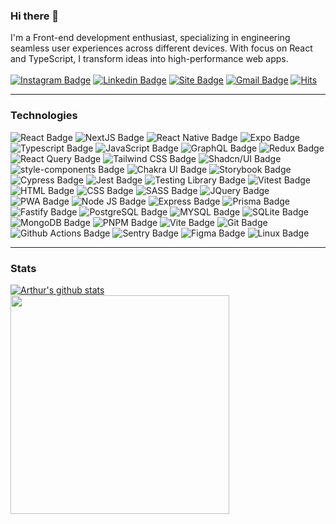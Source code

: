
### Hi there 👋 

I'm a Front-end development enthusiast, specializing in engineering seamless user experiences across different devices. With focus on React and TypeScript, I transform ideas into high-performance web apps.
\
\
[![Instagram Badge](https://img.shields.io/badge/-@arthurlbo-6633cc?style=flat-square&labelColor=6633cc&logo=instagram&logoColor=white&link=https://www.instagram.com/arthur.lbo)](https://www.instagram.com/arthur.lbo)
[![Linkedin Badge](https://img.shields.io/badge/-arthurlbo-6633cc?style=flat-square&logo=Linkedin&logoColor=white&link=https://www.linkedin.com/in/arthurlbo)](https://www.linkedin.com/in/arthurlbo)
[![Site Badge](https://img.shields.io/badge/-arthurlbo.dev-6633cc?style=flat-square&logo=react&logoColor=white&labelColor=6633cc&link=https://arthurlbo-dev.vercel.app)](https://arthurlbo-dev.vercel.app)
[![Gmail Badge](https://img.shields.io/badge/-arthurlbo16@gmail.com-6633cc?style=flat-square&logo=Gmail&logoColor=white&link=mailto:arthurlbo16@gmail.com)](mailto:arthurlbo16@gmail.com)
[![Hits](https://hits.seeyoufarm.com/api/count/incr/badge.svg?url=https%3A%2F%2Fgithub.com%2Farthurlbo%2Fhit-counter&count_bg=%236633CC&title_bg=%236633CC&icon=&icon_color=%23E7E7E7&title=Profile+views&edge_flat=false)](https://hits.seeyoufarm.com)

---

### Technologies

![React Badge](https://img.shields.io/badge/-react-242938?style=for-the-badge&logo=react)
![NextJS Badge](https://img.shields.io/badge/-next_js-242938?style=for-the-badge&logo=next.js)
![React Native Badge](https://img.shields.io/badge/-react_native-242938?style=for-the-badge&logo=react)
![Expo Badge](https://img.shields.io/badge/-expo-242938?style=for-the-badge&logo=expo&logoColor=1777b8)
![Typescript Badge](https://img.shields.io/badge/-typescript-242938?style=for-the-badge&logo=typescript)
![JavaScript Badge](https://img.shields.io/badge/-javascript-242938?style=for-the-badge&logo=javascript)
![GraphQL Badge](https://img.shields.io/badge/-graphql-242938?style=for-the-badge&logo=graphql&logoColor=E10098)
![Redux Badge](https://img.shields.io/badge/-redux-242938?style=for-the-badge&logo=redux&logoColor=764abc)
![React Query Badge](https://img.shields.io/badge/-react_query-242938?style=for-the-badge&logo=reactquery)
![Tailwind CSS Badge](https://img.shields.io/badge/-tailwind_css-242938?style=for-the-badge&logo=tailwindcss)
![Shadcn/UI Badge](https://img.shields.io/badge/-shadcn/ui-242938?style=for-the-badge&logo=shadcn/ui)
![style-components Badge](https://img.shields.io/badge/-styled_components-242938?style=for-the-badge&logo=styledcomponents)
![Chakra UI Badge](https://img.shields.io/badge/-chakra_ui-242938?style=for-the-badge&logo=chakraui&logoColor=58c9c8)
![Storybook Badge](https://img.shields.io/badge/-storybook-242938?style=for-the-badge&logo=storybook)
![Cypress Badge](https://img.shields.io/badge/-cypress-242938?style=for-the-badge&logo=cypress)
![Jest Badge](https://img.shields.io/badge/-jest-242938?style=for-the-badge&logo=jest&logoColor=C63D14)
![Testing Library Badge](https://img.shields.io/badge/-testing_library-242938?style=for-the-badge&logo=testinglibrary)
![Vitest Badge](https://img.shields.io/badge/-vitest-242938?style=for-the-badge&logo=vitest)
![HTML Badge](https://img.shields.io/badge/-html-242938?style=for-the-badge&logo=html5)
![CSS Badge](https://img.shields.io/badge/-css-242938?style=for-the-badge&logo=css3&logoColor=2862e9)
![SASS Badge](https://img.shields.io/badge/-sass-242938?style=for-the-badge&logo=sass)
![JQuery Badge](https://img.shields.io/badge/-jquery-242938?style=for-the-badge&logo=jquery&logoColor=0769ad)
![PWA Badge](https://img.shields.io/badge/-pwa-242938?style=for-the-badge&logo=pwa&logoColor=5F17CA)
![Node JS Badge](https://img.shields.io/badge/-node_js-242938?style=for-the-badge&logo=node.js)
![Express Badge](https://img.shields.io/badge/-express_js-242938?style=for-the-badge&logo=express)
![Prisma Badge](https://img.shields.io/badge/-prisma-242938?style=for-the-badge&logo=prisma)
![Fastify Badge](https://img.shields.io/badge/-fastify-242938?style=for-the-badge&logo=fastify)
![PostgreSQL Badge](https://img.shields.io/badge/-postgresql-242938?style=for-the-badge&logo=postgresql)
![MYSQL Badge](https://img.shields.io/badge/-mysql-242938?style=for-the-badge&logo=mysql)
![SQLite Badge](https://img.shields.io/badge/-sqlite-242938?style=for-the-badge&logo=sqlite&logoColor=56ADE1)
![MongoDB Badge](https://img.shields.io/badge/-mongodb-242938?style=for-the-badge&logo=mongodb)
![PNPM Badge](https://img.shields.io/badge/-pnpm-242938?style=for-the-badge&logo=pnpm)
![Vite Badge](https://img.shields.io/badge/-vite-242938?style=for-the-badge&logo=vite&logoColor=white)
![Git Badge](https://img.shields.io/badge/-git-242938?style=for-the-badge&logo=git)
![Github Actions Badge](https://img.shields.io/badge/-github_actions-242938?style=for-the-badge&logo=githubactions)
![Sentry Badge](https://img.shields.io/badge/-sentry-242938?style=for-the-badge&logo=sentry)
![Figma Badge](https://img.shields.io/badge/-figma-242938?style=for-the-badge&logo=figma&logoColor=white)
![Linux Badge](https://img.shields.io/badge/-linux-242938?style=for-the-badge&logo=linux&logoColor=white)

---

### Stats

<a href="https://github.com/arthurlbo">
  <img align="center" src="https://github-readme-stats.vercel.app/api?username=arthurlbo&theme=dark&show_icons=true&include_all_commits=true&count_private=true" alt="Arthur's github stats" /> 
</a> 

<a href="https://github.com/arthurlbo">
  <img align="center" width="350" src="https://github-readme-stats.vercel.app/api/top-langs?username=arthurlbo&layout=compact&theme=dark" /> 
</a>
